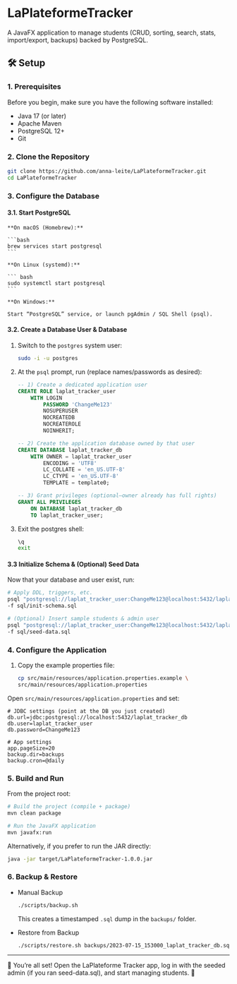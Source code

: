 # LaPlateformeTracker

A JavaFX application to manage students (CRUD, sorting, search, stats, import/export, backups) backed by PostgreSQL.

## 🛠 Setup

### 1. Prerequisites

Before you begin, make sure you have the following software installed:

- Java 17 (or later)  
- Apache Maven
- PostgreSQL 12+  
- Git  

### 2. Clone the Repository

```bash
git clone https://github.com/anna-leite/LaPlateformeTracker.git
cd LaPlateformeTracker
```

### 3. Configure the Database

#### 3.1. Start PostgreSQL

    **On macOS (Homebrew):**

    ```bash
    brew services start postgresql
    ```

    **On Linux (systemd):**

    ``` bash
    sudo systemctl start postgresql
    ```

    **On Windows:**

    Start “PostgreSQL” service, or launch pgAdmin / SQL Shell (psql).

#### 3.2. Create a Database User & Database

1. Switch to the `postgres` system user:

    ``` bash
    sudo -i -u postgres
    ```

2. At the `psql` prompt, run (replace names/passwords as desired):

    ``` sql
    -- 1) Create a dedicated application user
    CREATE ROLE laplat_tracker_user
        WITH LOGIN
            PASSWORD 'ChangeMe123'
            NOSUPERUSER
            NOCREATEDB
            NOCREATEROLE
            NOINHERIT;

    -- 2) Create the application database owned by that user
    CREATE DATABASE laplat_tracker_db
        WITH OWNER = laplat_tracker_user
            ENCODING = 'UTF8'
            LC_COLLATE = 'en_US.UTF-8'
            LC_CTYPE = 'en_US.UTF-8'
            TEMPLATE = template0;

    -- 3) Grant privileges (optional—owner already has full rights)
    GRANT ALL PRIVILEGES
        ON DATABASE laplat_tracker_db
        TO laplat_tracker_user;
    ```

3. Exit the postgres shell:

    ``` bash
    \q
    exit
    ```

#### 3.3 Initialize Schema & (Optional) Seed Data

Now that your database and user exist, run:

``` bash
# Apply DDL, triggers, etc.
psql "postgresql://laplat_tracker_user:ChangeMe123@localhost:5432/laplat_tracker_db" \
-f sql/init-schema.sql

# (Optional) Insert sample students & admin user
psql "postgresql://laplat_tracker_user:ChangeMe123@localhost:5432/laplat_tracker_db" \
-f sql/seed-data.sql
```

### 4. Configure the Application

1. Copy the example properties file:

    ```bash
    cp src/main/resources/application.properties.example \
    src/main/resources/application.properties
    ```

Open `src/main/resources/application.properties` and set:

``` properties
# JDBC settings (point at the DB you just created)
db.url=jdbc:postgresql://localhost:5432/laplat_tracker_db
db.user=laplat_tracker_user
db.password=ChangeMe123

# App settings
app.pageSize=20
backup.dir=backups
backup.cron=@daily
```
### 5. Build and Run

From the project root:

``` bash
# Build the project (compile + package)
mvn clean package

# Run the JavaFX application
mvn javafx:run
```

Alternatively, if you prefer to run the JAR directly:

``` bash
java -jar target/LaPlateformeTracker-1.0.0.jar
```
### 6. Backup & Restore

- Manual Backup

    ``` bash
    ./scripts/backup.sh
    ```

    This creates a timestamped `.sql` dump in the `backups/` folder.

- Restore from Backup

    ```bash
    ./scripts/restore.sh backups/2023-07-15_153000_laplat_tracker_db.sql
    ```
-------

🎉 You’re all set! Open the LaPlateforme Tracker app, log in with the seeded admin (if you ran seed-data.sql), and start managing students. 🎉